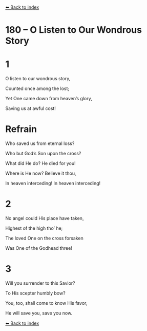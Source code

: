 [⬅️ Back to index](../README.md)

# 180 – O Listen to Our Wondrous Story





# 1

O listen to our wondrous story,

Counted once among the lost;

Yet One came down from heaven’s glory,

Saving us at awful cost!



# Refrain

Who saved us from eternal loss?

Who but God’s Son upon the cross?

What did He do? He died for you!

Where is He now? Believe it thou,

In heaven interceding! In heaven interceding!



# 2

No angel could His place have taken,

Highest of the high tho’ he;

The loved One on the cross forsaken

Was One of the Godhead three!



# 3

Will you surrender to this Savior?

To His scepter humbly bow?

You, too, shall come to know His favor,

He will save you, save you now.

[⬅️ Back to index](../README.md)
